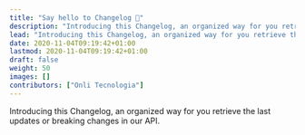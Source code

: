 ```yaml
---
title: "Say hello to Changelog 👋"
description: "Introducing this Changelog, an organized way for you retrieve the last updates or breaking changes in our API."
lead: "Introducing this Changelog, an organized way for you retrieve the last updates or breaking changes in our API."
date: 2020-11-04T09:19:42+01:00
lastmod: 2020-11-04T09:19:42+01:00
draft: false
weight: 50
images: []
contributors: ["Onli Tecnologia"]
---
```


Introducing this Changelog, an organized way for you retrieve the last updates or breaking changes in our API.
